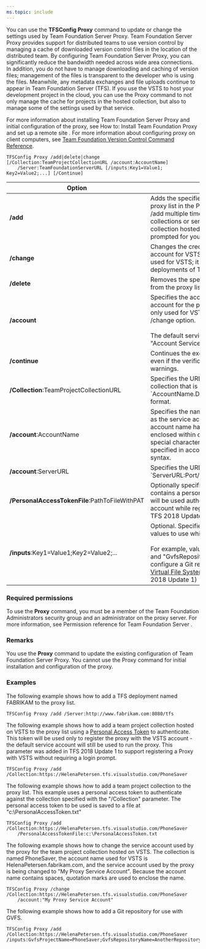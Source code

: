 ```yaml
---
ms.topic: include
---
```


You can use the **TFSConfig Proxy** command to update or change the settings used by Team Foundation Server Proxy.
Team Foundation Server Proxy provides support for distributed teams to use version control by managing a cache of downloaded version control files in the location of the distributed team.
By configuring Team Foundation Server Proxy, you can significantly reduce the bandwidth needed across wide area connections.
In addition, you do not have to manage downloading and caching of version files; management of the files is transparent to the developer who is using the files.
Meanwhile, any metadata exchanges and file uploads continue to appear in Team Foundation Server (TFS).
If you use the VSTS to host your development project in the cloud,
you can use the Proxy command to not only manage the cache for projects in the hosted collection, but also to manage some of the settings used by that service.

For more information about installing Team Foundation Server Proxy and initial configuration of the proxy,
see <span sdata="link"> How to: Install Team Foundation Proxy and set up a remote site </span>. For more information about configuring proxy on client computers, see [Team Foundation Version Control Command Reference](http://go.microsoft.com/fwlink/?LinkId=254422).

    TFSConfig Proxy /add|delete|change [/Collection:TeamProjectCollectionURL /account:AccountName]
		/Server:TeamFoundationServerURL [/inputs:Key1=Value1; Key2=Value2;...] [/Continue]

<table>
	<thead>
		<tr>
			<th>Option</th>
			<th>Description</th>
		</tr>
	</thead>
	<tbody>
		<tr>
			<td><strong>/add</strong></td>
			<td>
				Adds the specified server or collection to the proxy list in the Proxy.config file.
				You can run /add multiple times to include more collections or servers.
				When using /add with a collection hosted on VSTS,
				you will be prompted for your credentials on VSTS.
			</td>
		</tr>
		<tr>
			<td><strong>/change</strong></td>
			<td>
				Changes the credentials stored as the service account for VSTS.
				The /change option is only used for VSTS; it should not be used for local deployments of TFS.
			</td>
		</tr>
		<tr>
			<td><strong>/delete</strong></td>
			<td>Removes the specified server or collection from the proxy list in the Proxy.config file.</td>
		</tr>
		<tr>
			<td><strong>/account</strong></td>
			<td>
				Specifies the account used as the service account for the proxy in VSTS.
				This option is only used for VSTS in conjunction with the /change option.<br/><br/>
				The default service account used for VSTS is &quot;Account Service.&quot;
			</td>
		</tr>
		<tr>
			<td><strong>/continue</strong></td>
			<td>Continues the execution of the command even if the verification process produces warnings.</td>
		</tr>
		<tr>
			<td><strong>/Collection</strong>:TeamProjectCollectionURL</td>
			<td>Specifies the URL of the team project collection that is hosted on VSTS, in `AccountName.DomainName/CollectionName` format.</td>
		</tr>
		<tr>
			<td><strong>/account</strong>:AccountName</td>
			<td>
				Specifies the name of the account that is used as the service account for VSTS.
				If the account name has spaces, the name must be enclosed within quotation marks (&quot;&quot;).
				All special characters in account names must be specified in accordance with command-line syntax.
			</td>
		</tr>
		<tr>
			<td><strong>/account</strong>:ServerURL</td>
			<td>Specifies the URL of a TFS deployment, in `ServerURL:Port/tfs` format.</td>
		</tr>
		<tr>
			<td><strong>/PersonalAccessTokenFile</strong>:PathToFileWithPAT</td>
			<td>Optionally specifies the path to a file that contains a personal access token. This token will be used authenticate to the collection or account while registering a proxy. (Added in TFS 2018 Update 1)</td>
		</tr>
		<tr>
			<td><strong>/inputs</strong>:Key1=Value1;Key2=Value2;...</td>
			<td>
				Optional. Specifies additional settings and values to use while configuring the proxy.<br/><br/>
				For example, values for "GvfsProjectName" and "GvfsRepositoryName" can be used to configure a Git repository for use with <a href="https://gvfs.io">Git Virtual File System</a> (GVFS)
				(Added in TFS 2018 Update 1)
			</td>
		</tr>
	</tbody>
</table>

### Required permissions

To use the **Proxy** command, you must be a member of the Team Foundation Administrators security group and an administrator on the proxy server. For more information, see <span sdata="link"> Permission reference for Team Foundation Server </span>.

### Remarks

You use the **Proxy** command to update the existing configuration of Team Foundation Server Proxy. You cannot use the Proxy command for initial installation and configuration of the proxy.

### Examples

The following example shows how to add a TFS deployment named FABRIKAM to the proxy list.

    TFSConfig Proxy /add /Server:http://www.fabrikam.com:8080/tfs 

The following example shows how to add a team project collection hosted on VSTS to the proxy list using a [Personal Access Token](/vsts/accounts/use-personal-access-tokens-to-authenticate) to authenticate. This token will be used only to register the proxy with the VSTS account - the default service account will still be used to run the proxy. This parameter was added in TFS 2018 Update 1 to support registering a Proxy with VSTS without requiring a login prompt.

    TFSConfig Proxy /add /Collection:https://HelenaPetersen.tfs.visualstudio.com/PhoneSaver 

The following example shows how to add a team project collection to the proxy list. This example uses a personal access token to authenticate against the collection specified with the "/Collection" parameter. The personal access token to be used is saved to a file at "c:\PersonalAccessToken.txt"

    TFSConfig Proxy /add /Collection:https://HelenaPetersen.tfs.visualstudio.com/PhoneSaver
		/PersonalAccessTokenFile:c:\PersonalAccessToken.txt

The following example shows how to change the service account used by the proxy for the team project collection hosted on VSTS. The collection is named PhoneSaver, the account name used for VSTS is HelenaPetersen.fabrikam.com, and the service account used by the proxy is being changed to "My Proxy Service Account". Because the account name contains spaces, quotation marks are used to enclose the name.

    TFSConfig Proxy /change /Collection:https://HelenaPetersen.tfs.visualstudio.com/PhoneSaver
		/account:"My Proxy Service Account"

The following example shows how to add a Git repository for use with GVFS.

    TFSConfig Proxy /add /Collection:https://HelenaPetersen.tfs.visualstudio.com/PhoneSaver /inputs:GvfsProjectName=PhoneSaver;GvfsRepositoryName=AnotherRepository